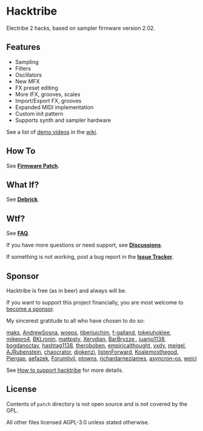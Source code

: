 # Hacktribe
Electribe 2 hacks, based on sampler firmware version 2.02.

## Features
- Sampling
- Filters
- Oscillators
- New MFX
- FX preset editing
- More IFX, grooves, scales
- Import/Export FX, grooves
- Expanded MIDI implementation
- Custom init pattern
- Supports synth and sampler hardware

See a list of [demo videos](https://github.com/bangcorrupt/hacktribe/wiki/Features#demo-videos) in the [wiki](https://github.com/bangcorrupt/hacktribe/wiki).

## How To
See **[Firmware Patch](../../wiki/how-to#firmware-patch)**.

## What If?
See **[Debrick](../../wiki/debrick)**.

## Wtf?
See **[FAQ](../../wiki/faq)**.

If you have more questions or need support, see **[Discussions](../../discussions)**.

If something is not working, post a bug report in the **[Issue Tracker](../../issues)**.

## Sponsor
Hacktribe is free (as in beer) and always will be.  

If you want to support this project financially, you are most welcome to [become a sponsor](https://github.com/sponsors/bangcorrupt).  

My sincerest gratitude to all who have chosen to do so:

[maks](https://github.com/maks), [AndrewSosna](https://github.com/AndrewSosna), [woeps](https://github.com/woeps), [tiberiuichim](https://github.com/tiberiuichim), [f-galland](https://github.com/f-galland), [tokejuhoklee](https://github.com/tokejuhoklee), [mikepro4](https://github.com/mikepro4), [BKLronin](https://github.com/BKLronin), [mattpstv](https://github.com/mattpstv), [Xerydian](https://github.com/xerydian), [BarBryzze ](https://github.com/BarBryzze), [juanjo1138](https://github.com/juanjo1138), [bogdanoctav](https://github.com/bogdanoctav), [hashtag1138](https://github.com/hashtag1138), [theroboben](https://github.com/theroboben), [empiricalthought](https://github.com/empiricalthought), [vxdy](https://github.com/vxdy), [meigel](https://github.com/meigel), [AJRubenstein](https://github.com/AJRubenstein), [chaocrator](https://github.com/chaocrator), [djokenzi](https://github.com/djokenzi), [listenForward](https://github.com/listenForward), [Koalemosthegod](https://github.com/Koalemosthegod), [Piergap](https://github.com/Piergap), [aefazek](https://github.com/aefazek), [Forumlivii](https://github.com/Forumlivii), [ptowns](https://github.com/ptowns), [richardarnezjames](https://github.com/richardarnezjames), [asyncron-os](https://github.com/asyncron-os), [weicj](https://github.com/weicj)

See [How to support hacktribe](https://github.com/bangcorrupt/hacktribe/discussions/63) for more details.

## License
Contents of `patch` directory is not open source and is not covered by the GPL.

All other files licensed AGPL-3.0 unless stated otherwise.

